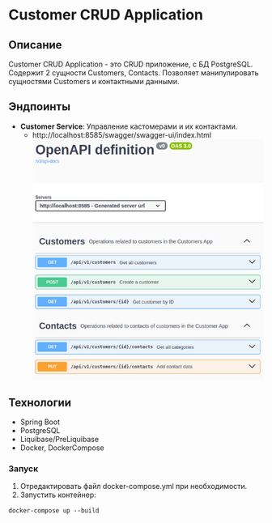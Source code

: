 # Customer CRUD Application

## Описание
Customer CRUD Application - это CRUD приложение, с БД PostgreSQL. Содержит 2 сущности Customers, Contacts. Позволяет манипулировать сущностями Customers и контактными данными.

## Эндпоинты
- **Customer Service**: Управление кастомерами и их контактами.
  - http://localhost:8585/swagger/swagger-ui/index.html
![img.png](img.png)
## Технологии
- Spring Boot
- PostgreSQL
- Liquibase/PreLiquibase
- Docker, DockerCompose

### Запуск
1. Отредактировать файл docker-compose.yml при необходимости.
2. Запустить контейнер:
```
docker-compose up --build
```
